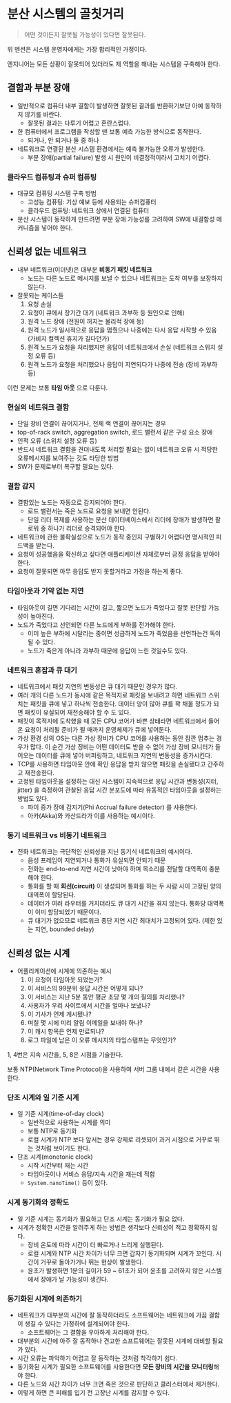 # 분산 시스템의 골칫거리

> 어떤 것이든지 잘못될 가능성이 있다면 잘못된다.
> 

위 멘션은 시스템 운영자에게는 가장 합리적인 가정이다.

엔지니어는 모든 상황이 잘못되어 있더라도 제 역할을 해내는 시스템을 구축해야 한다.

## 결함과 부분 장애

- 일반적으로 컴퓨터 내부 결함이 발생하면 잘못된 결과를 반환하기보단 아예 동작하지 않기를 바란다.
    - 잘못된 결과는 다루기 어렵고 혼란스럽다.
- 한 컴퓨터에서 프로그램을 작성할 땐 보통 예측 가능한 방식으로 동작한다.
    - 되거나, 안 되거나 둘 중 하나
- 네트워크로 연결된 분산 시스템 환경에서는 예측 불가능한 오류가 발생한다.
    - 부분 장애(partial failure) 발생 시 원인이 비결정적이라서 고치기 어렵다.

### 클라우드 컴퓨팅과 슈퍼 컴퓨팅

- 대규모 컴퓨팅 시스템 구축 방법
    - 고성능 컴퓨팅: 기상 예보 등에 사용되는 슈퍼컴퓨터
    - 클라우드 컴퓨팅: 네트워크 상에서 연결된 컴퓨터
- 분산 시스템이 동작하게 만드려면 부분 장애 가능성를 고려하여 SW에 내결함성 메커니즘을 넣어야 한다.

## 신뢰성 없는 네트워크

- 내부 네트워크(이더넷)은 대부분 **비동기 패킷 네트워크**
    - 노드는 다른 노드로 메시지를 보낼 수 있으나 네트워크는 도착 여부를 보장하지 않는다.
- 잘못되는 케이스들
    1. 요청 손실
    2. 요청이 큐에서 장기간 대기 (네트워크 과부하 등 원인으로 인해)
    3. 원격 노드 장애 (전원이 꺼지는 물리적 장애 등)
    4. 원격 노드가 일시적으로 응답을 멈췄으나 나중에는 다시 응답 시작할 수 있음 (가비지 컬렉션 휴지가 길다던가)
    5. 원격 노드가 요청을 처리했지만 응답이 네트워크에서 손실 (네트워크 스위치 설정 오류 등)
    6. 원격 노드가 요청을 처리했으나 응답이 지연되다가 나중에 전송 (장비 과부하 등)

이런 문제는 보통 **타임 아웃** 으로 다룬다.

### 현실의 네트워크 결함

- 단일 장비 연결이 끊어지거나, 전체 랙 연결이 끊어지는 경우
- top-of-rack switch, aggregation switch, 로드 밸런서 같은 구성 요소 장애
- 인적 오류 (스위치 설정 오류 등)
- 반드시 네트워크 결함을 견뎌내도록 처리할 필요는 없이 네트워크 오류 시 적당한 오류메시지를 보여주는 것도 타당한 방법
- SW가 문제로부터 복구할 필요는 있다.

### 결함 감지

- 결함있는 노드는 자동으로 감지되어야 한다.
    - 로드 밸런서는 죽은 노드로 요청을 보내면 안된다.
    - 단일 리더 복제를 사용하는 분산 데이터베이스에서 리더에 장애가 발생하면 팔로워 중 하나가 리더로 승격되어야 한다.
- 네트워크에 관한 불확실성으로 노드가 동작 중인지 구별하기 어렵다면 명시적인 피드백을 받는다.
- 요청이 성공했음을 확신하고 싶다면 애플리케이션 자체로부터 긍정 응답을 받아야 한다.
- 요청이 잘못되면 아무 응답도 받지 못할거라고 가정을 하는게 좋다.

### 타임아웃과 기약 없는 지연

- 타임아웃이 길면 기다리는 시간이 길고, 짧으면 노드가 죽었다고 잘못 판단할 가능성이 높아진다.
- 노드가 죽었다고 선언되면 다른 노드에게 부하를 전가해야 한다.
    - 이미 높은 부하에 시달리는 중이면 성급하게 노드가 죽었음을 선언하는건 독이 될 수 있다.
    - 노드가 죽은게 아니라 과부하 때문에 응답이 느린 것일수도 있다.

### 네트워크 혼잡과 큐 대기

- 네트워크에서 패킷 지연의 변동성은 큐 대기 때문인 경우가 많다.
- 여러 개의 다른 노드가 동시에 같은 목적지로 패킷을 보내려고 하면 네트워크 스위치는 패킷을 큐에 넣고 하나씩 전송한다. 데이터 양이 많아 큐를 꽉 채울 정도가 되면 패킷이 유실되어 재전송해야 할 수 도 있다.
- 패킷이 목적지에 도착했을 때 모든 CPU 코어가 바쁜 상태라면 네트워크에서 들어온 요청이 처리될 준비가 될 때까지 운영체제가 큐에 넣어둔다.
- 가상 환경 상의 OS는 다른 가상 장비가 CPU 코어를 사용하는 동안 잠깐 멈추는 경우가 많다. 이 순간 가상 장비는 어떤 데이터도 받을 수 없어 가상 장비 모니터가 들어오는 데이터를 큐에 넣어 버퍼링하고, 네트워크 지연의 변동성을 증가시킨다.
- TCP를 사용하면 타임아웃 안에 확인 응답을 받지 않으면 패킷을 손실됐다고 간주하고 재전송한다.
- 고정된 타임아웃을 설정하는 대신 시스템이 지속적으로 응답 시간과 변동성(지터, jitter) 을 측정하여 관찰된 응답 시간 분포도에 따라 유동적인 타임아웃을 설정하는 방법도 있다.
    - 파이 증가 장애 감지기(Phi Accrual failure detector) 를 사용한다.
    - 아카(Akka)와 카산드라가 이를 사용하는 예시이다.

### 동기 네트워크 vs 비동기 네트워크

- 전화 네트워크는 극단적인 신뢰성을 지닌 동기식 네트워크의 예시이다.
    - 음성 프레임이 지연되거나 통화가 유실되면 안되기 때문
    - 전화는 end-to-end 지연 시간이 낮아야 하며 목소리를 전달할 대역폭이 충분해야 한다.
    - 통화를 할 때 **회선(circuit)** 이 생성되며 통화를 하는 두 사람 사이 고정된 양의 대역폭이 할당된다.
    - 데이터가 여러 라우터를 거치더라도 큐 대기 시간을 겪지 않는다. 통화당 대역폭이 이미 할당되었기 때문이다.
    - 큐 대기가 없으므로 네트워크 종단 지연 시간 최대치가 고정되어 있다. (제한 있는 지연, bounded delay)

## 신뢰성 없는 시계

- 어플리케이션에 시계에 의존하는 예시
    1. 이 요청이 타임아웃 되었는가?
    2. 이 서비스의 99분위 응답 시간은 어떻게 되나?
    3. 이 서비스는 지난 5분 동안 평균 초당 몇 개의 질의를 처리했나?
    4. 사용자가 우리 사이트에서 시간을 얼마나 보냈나?
    5. 이 기사가 언제 게시됐나?
    6. 며칠 몇 시에 미리 알림 이메일을 보내야 하나?
    7. 이 캐시 항목은 언제 만료되나?
    8. 로그 파일에 남은 이 오류 메시지의 타임스탬프는 무엇인가?

1, 4번은 지속 시간을, 5, 8은 시점을 기술한다.

보통 NTP(Network Time Protocol)을 사용하여 서버 그룹 내에서 같은 시간을 사용한다.

### 단조 시계와 일 기준 시계

- 일 기준 시계(time-of-day clock)
    - 일반적으로 사용하는 시계를 의미
    - 보통 NTP로 동기화
    - 로컬 시계가 NTP 보다 앞서는 경우 강제로 리셋되어 과거 시점으로 거꾸로 뛰는 것처럼 보이기도 한다.
- 단조 시계(monotonic clock)
    - 시작 시간부터 재는 시간
    - 타임아웃이나 서비스 응답/지속 시간을 재는데 적합
    - `System.nanoTime()` 등이 있다.

### 시계 동기화와 정확도

- 일 기준 시계는 동기화가 필요하고 단조 시계는 동기화가 필요 없다.
- 시계가 정확한 시간을 알려주게 하는 방법은 생각보다 신뢰성이 적고 정확하지 않다.
    - 장비 온도에 따라 시간이 더 빠르거나 느리게 실행된다.
    - 로컬 시계와 NTP 시간 차이가 너무 크면 갑자기 동기화되며 시계가 꼬인다. 시간이 거꾸로 돌아가거나 뛰는 현상이 발생한다.
    - 윤초가 발생하면 1분의 길이가 59 ~ 61초가 되어 윤초를 고려하지 않은 시스템에서 장애가 날 가능성이 생긴다.

### 동기화된 시계에 의존하기

- 네트워크가 대부분의 시간에 잘 동작하더라도 소프트웨어는 네트워크에 가끔 결함이 생길 수 있다는 가정하에 설계되어야 한다.
    - 소프트웨어는 그 결함을 우아하게 처리해야 한다.
- 대부분의 시간에 아주 잘 동작하나 견고한 소프트웨어는 잘못된 시계에 대비할 필요가 있다.
- 시간 오류는 파악하기 어렵고 잘 동작하는 것처럼 착각하기 쉽다.
- 동기화된 시계가 필요한 소프트웨어를 사용한다면 **모든 장비의 시간을 모니터링**해야 한다.
- 다른 노드와 시간 차이가 너무 크면 죽은 것으로 판단하고 클러스터에서 제거한다.
- 이렇게 하면 큰 피해를 입기 전 고장난 시계를 감지할 수 있다.

